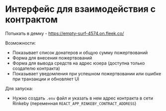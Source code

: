 # Интерфейс для взаимодействия с контрактом

Потыкать в демку - https://empty-surf-4574.on.fleek.co/

Возможности:
- Показывает список донатеров и общую сумму пожертвований
- Форма для внесения пожертвований
- Форма для вывода средств на адрес юзера (доступна только создателю контракта)
- Показывает уведомления при успешном пожертвовании или ошибке при транзакции и обновляет UI

Для запуска:
- Нужно создать `.env` файл и указать в нем адрес контракта в сети Rinkeby (переменная `REACT_APP_RINKEBY_CONTRACT_ADDRESS`)